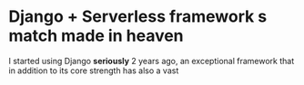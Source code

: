 # Django + Serverless framework s match made in heaven
I started using Django **seriously** 2 years ago, an exceptional framework that in addition to its core strength has also a vast 